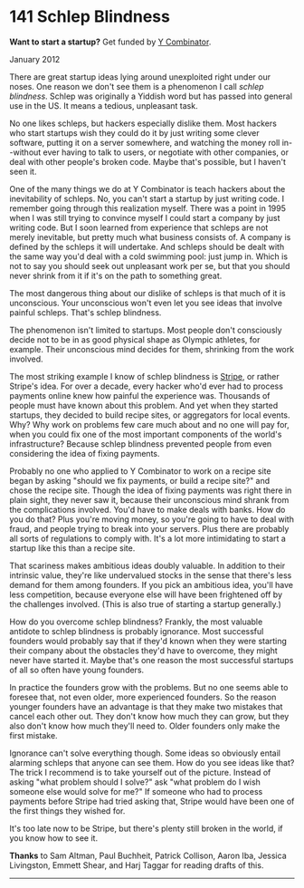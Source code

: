 # 141 Schlep Blindness


  
 
  
 **Want to start a startup?** Get funded by [Y Combinator](http://ycombinator.com/apply.html).   
  
 
  
 January 2012   
  
 There are great startup ideas lying around unexploited right under our noses. One reason we don't see them is a phenomenon I call _schlep blindness_. Schlep was originally a Yiddish word but has passed into general use in the US. It means a tedious, unpleasant task.   
  
 No one likes schleps, but hackers especially dislike them. Most hackers who start startups wish they could do it by just writing some clever software, putting it on a server somewhere, and watching the money roll in--without ever having to talk to users, or negotiate with other companies, or deal with other people's broken code. Maybe that's possible, but I haven't seen it.   
  
 One of the many things we do at Y Combinator is teach hackers about the inevitability of schleps. No, you can't start a startup by just writing code. I remember going through this realization myself. There was a point in 1995 when I was still trying to convince myself I could start a company by just writing code. But I soon learned from experience that schleps are not merely inevitable, but pretty much what business consists of. A company is defined by the schleps it will undertake. And schleps should be dealt with the same way you'd deal with a cold swimming pool: just jump in. Which is not to say you should seek out unpleasant work per se, but that you should never shrink from it if it's on the path to something great.   
  
 The most dangerous thing about our dislike of schleps is that much of it is unconscious. Your unconscious won't even let you see ideas that involve painful schleps. That's schlep blindness.   
  
 The phenomenon isn't limited to startups. Most people don't consciously decide not to be in as good physical shape as Olympic athletes, for example. Their unconscious mind decides for them, shrinking from the work involved.   
  
 The most striking example I know of schlep blindness is [Stripe](http://stripe.com), or rather Stripe's idea. For over a decade, every hacker who'd ever had to process payments online knew how painful the experience was. Thousands of people must have known about this problem. And yet when they started startups, they decided to build recipe sites, or aggregators for local events. Why? Why work on problems few care much about and no one will pay for, when you could fix one of the most important components of the world's infrastructure? Because schlep blindness prevented people from even considering the idea of fixing payments.   
  
 Probably no one who applied to Y Combinator to work on a recipe site began by asking "should we fix payments, or build a recipe site?" and chose the recipe site. Though the idea of fixing payments was right there in plain sight, they never saw it, because their unconscious mind shrank from the complications involved. You'd have to make deals with banks. How do you do that? Plus you're moving money, so you're going to have to deal with fraud, and people trying to break into your servers. Plus there are probably all sorts of regulations to comply with. It's a lot more intimidating to start a startup like this than a recipe site.   
  
 That scariness makes ambitious ideas doubly valuable. In addition to their intrinsic value, they're like undervalued stocks in the sense that there's less demand for them among founders. If you pick an ambitious idea, you'll have less competition, because everyone else will have been frightened off by the challenges involved. (This is also true of starting a startup generally.)   
  
 How do you overcome schlep blindness? Frankly, the most valuable antidote to schlep blindness is probably ignorance. Most successful founders would probably say that if they'd known when they were starting their company about the obstacles they'd have to overcome, they might never have started it. Maybe that's one reason the most successful startups of all so often have young founders.   
  
 In practice the founders grow with the problems. But no one seems able to foresee that, not even older, more experienced founders. So the reason younger founders have an advantage is that they make two mistakes that cancel each other out. They don't know how much they can grow, but they also don't know how much they'll need to. Older founders only make the first mistake.   
  
 Ignorance can't solve everything though. Some ideas so obviously entail alarming schleps that anyone can see them. How do you see ideas like that? The trick I recommend is to take yourself out of the picture. Instead of asking "what problem should I solve?" ask "what problem do I wish someone else would solve for me?" If someone who had to process payments before Stripe had tried asking that, Stripe would have been one of the first things they wished for.   
  
 It's too late now to be Stripe, but there's plenty still broken in the world, if you know how to see it.   
  
 
  
 
  
 
  
 
  
  **Thanks** to Sam Altman, Paul Buchheit, Patrick Collison, Aaron Iba, Jessica Livingston, Emmett Shear, and Harj Taggar for reading drafts of this.   
  
 
  
 
  
 
  
 

 
* * *
 

 


